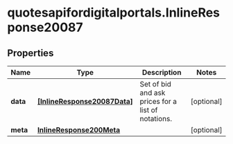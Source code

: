 # quotesapifordigitalportals.InlineResponse20087

## Properties

Name | Type | Description | Notes
------------ | ------------- | ------------- | -------------
**data** | [**[InlineResponse20087Data]**](InlineResponse20087Data.md) | Set of bid and ask prices for a list of notations. | [optional] 
**meta** | [**InlineResponse200Meta**](InlineResponse200Meta.md) |  | [optional] 


